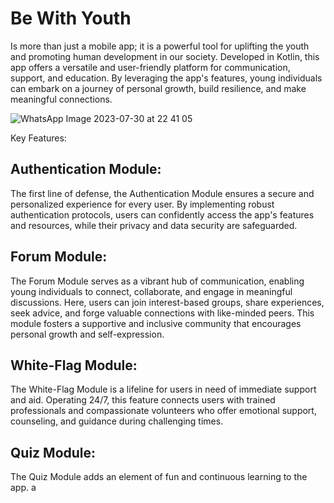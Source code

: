 # Be With Youth 
Is more than just a mobile app; it is a powerful tool for uplifting the youth and promoting human development in our society. Developed in Kotlin, this app offers a versatile and user-friendly platform for communication, support, and education. By leveraging the app's features, young individuals can embark on a journey of personal growth, build resilience, and make meaningful connections.

![WhatsApp Image 2023-07-30 at 22 41 05](https://github.com/LamontChean/BeWithYouth-Android-Mobile-Application/assets/101232039/a91751fa-b0b1-4c12-bc76-0729110427e1)

Key Features:

## Authentication Module:
The first line of defense, the Authentication Module ensures a secure and personalized experience for every user. By implementing robust authentication protocols, users can confidently access the app's features and resources, while their privacy and data security are safeguarded.

## Forum Module:
The Forum Module serves as a vibrant hub of communication, enabling young individuals to connect, collaborate, and engage in meaningful discussions. Here, users can join interest-based groups, share experiences, seek advice, and forge valuable connections with like-minded peers. This module fosters a supportive and inclusive community that encourages personal growth and self-expression.

## White-Flag Module:
The White-Flag Module is a lifeline for users in need of immediate support and aid. Operating 24/7, this feature connects users with trained professionals and compassionate volunteers who offer emotional support, counseling, and guidance during challenging times.

## Quiz Module:
The Quiz Module adds an element of fun and continuous learning to the app. 
a
